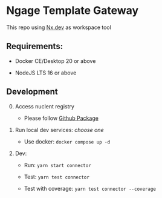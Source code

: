 # Ngage Template Gateway

This repo using [Nx.dev](https://nx.dev) as workspace tool

## Requirements:

- Docker CE/Desktop 20 or above

- NodeJS LTS 16 or above

## Development

0. Access nuclent registry

   - Please follow [Github Package](https://docs.github.com/en/packages/working-with-a-github-packages-registry/working-with-the-npm-registry#authenticating-with-a-personal-access-token)

1. Run local dev services: _choose one_

   - Use docker: `docker compose up -d`

2. Dev:

   - Run: `yarn start connector`

   - Test: `yarn test connector`

   - Test with coverage: `yarn test connector --coverage`
